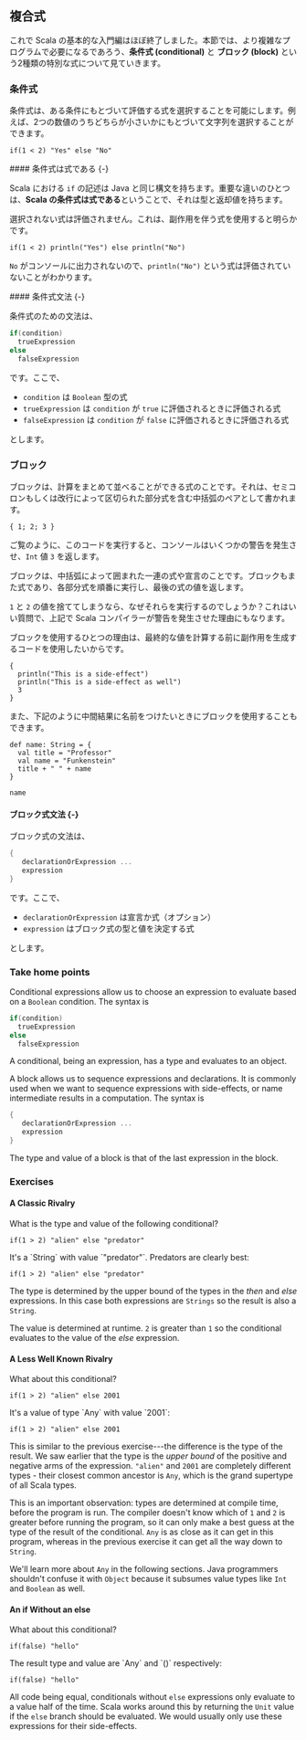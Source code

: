 ## 複合式

これで Scala の基本的な入門編はほぼ終了しました。本節では、より複雑なプログラムで必要になるであろう、**条件式 (conditional)** と **ブロック (block)** という2種類の特別な式について見ていきます。

### 条件式

条件式は、ある条件にもとづいて評価する式を選択することを可能にします。例えば、2つの数値のうちどちらが小さいかにもとづいて文字列を選択することができます。

```tut:book
if(1 < 2) "Yes" else "No"
```

<div class="callout callout-info">
#### 条件式は式である {-}

Scala における `if` の記述は Java と同じ構文を持ちます。重要な違いのひとつは、**Scala の条件式は式である**ということで、それは型と返却値を持ちます。
</div>

選択されない式は評価されません。これは、副作用を伴う式を使用すると明らかです。

```tut:book
if(1 < 2) println("Yes") else println("No")
```

`No` がコンソールに出力されないので、`println("No")` という式は評価されていないことがわかります。

<div class="callout callout-info">
#### 条件式文法 {-}

条件式のための文法は、

```scala
if(condition)
  trueExpression
else
  falseExpression
```

です。ここで、

- `condition` は `Boolean` 型の式
- `trueExpression` は `condition` が `true` に評価されるときに評価される式
- `falseExpression` は `condition` が `false` に評価されるときに評価される式

とします。
</div>


### ブロック

ブロックは、計算をまとめて並べることができる式のことです。それは、セミコロンもしくは改行によって区切られた部分式を含む中括弧のペアとして書かれます。

```tut:book:fail
{ 1; 2; 3 }
```

ご覧のように、このコードを実行すると、コンソールはいくつかの警告を発生させ、`Int` 値 `3` を返します。

ブロックは、中括弧によって囲まれた一連の式や宣言のことです。ブロックもまた式であり、各部分式を順番に実行し、最後の式の値を返します。

`1` と `2` の値を捨ててしまうなら、なぜそれらを実行するのでしょうか？これはいい質問で、上記で Scala コンパイラーが警告を発生させた理由にもなります。

ブロックを使用するひとつの理由は、最終的な値を計算する前に副作用を生成するコードを使用したいからです。

```tut:book
{
  println("This is a side-effect")
  println("This is a side-effect as well")
  3
}
```

また、下記のように中間結果に名前をつけたいときにブロックを使用することもできます。

```tut:book:silent
def name: String = {
  val title = "Professor"
  val name = "Funkenstein"
  title + " " + name
}
```

```tut:book
name
```

<div class="callout callout-info">

#### ブロック式文法 {-}

ブロック式の文法は、

```scala
{
   declarationOrExpression ...
   expression
}
```

です。ここで、

- `declarationOrExpression` は宣言か式（オプション）
- `expression` はブロック式の型と値を決定する式

とします。
</div>

### Take home points

Conditional expressions allow us to choose an expression to evaluate based on a `Boolean` condition. The syntax is

```scala
if(condition)
  trueExpression
else
  falseExpression
```

A conditional, being an expression, has a type and evaluates to an object.


A block allows us to sequence expressions and declarations. It is commonly used when we want to sequence expressions with side-effects, or name intermediate results in a computation. The syntax is

```scala
{
   declarationOrExpression ...
   expression
}
```

The type and value of a block is that of the last expression in the block.


### Exercises

#### A Classic Rivalry

What is the type and value of the following conditional?

```tut:book:silent
if(1 > 2) "alien" else "predator"
```

<div class="solution">
It's a `String` with value `"predator"`. Predators are clearly best:

```tut:book
if(1 > 2) "alien" else "predator"
```

The type is determined by the upper bound of the types in the *then* and *else* expressions. In this case both expressions are `Strings` so the result is also a `String`.

The value is determined at runtime. `2` is greater than `1` so the conditional evaluates to the value of the *else* expression.
</div>

#### A Less Well Known Rivalry

What about this conditional?

```tut:book:silent
if(1 > 2) "alien" else 2001
```

<div class="solution">
It's a value of type `Any` with value `2001`:

```tut:book
if(1 > 2) "alien" else 2001
```

This is similar to the previous exercise---the difference is the type of the result. We saw earlier that the type is the *upper bound* of the positive and negative arms of the expression. `"alien"` and `2001` are completely different types - their closest common ancestor is `Any`, which is the grand supertype of all Scala types.

This is an important observation: types are determined at compile time, before the program is run. The compiler doesn't know which of `1` and `2` is greater before running the program, so it can only make a best guess at the type of the result of the conditional. `Any` is as close as it can get in this program, whereas in the previous exercise it can get all the way down to `String`.

We'll learn more about `Any` in the following sections. Java programmers shouldn't confuse it with `Object` because it subsumes value types like `Int` and `Boolean` as well.
</div>

#### An if Without an else

What about this conditional?

```tut:book:silent
if(false) "hello"
```

<div class="solution">
The result type and value are `Any` and `()` respectively:

```tut:book
if(false) "hello"
```

All code being equal, conditionals without `else` expressions only evaluate to a value half of the time. Scala works around this by returning the `Unit` value if the `else` branch should be evaluated. We would usually only use these expressions for their side-effects.
</div>
